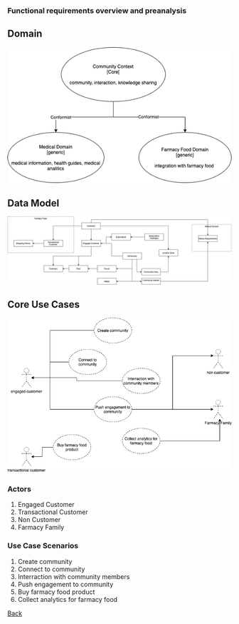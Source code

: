 ### Functional requirements overview and preanalysis

## Domain

![ccore domains](../img/diagrams-Domains.png "Domains")

## Data Model

![conceptual data model](../img/diagrams-DataModel.png "DataModel")

## Core Use Cases

![use cases](../img/diagrams-UseCases.png "UseCases")

### Actors

1. Engaged Customer
1. Transactional Customer
1. Non Customer
1. Farmacy Family

### Use Case Scenarios

1. Create community
1. Connect to community
1. Interraction with community members
1. Push engagement to community
1. Buy farmacy food product
1. Collect analytics for farmacy food

[Back](README.md)